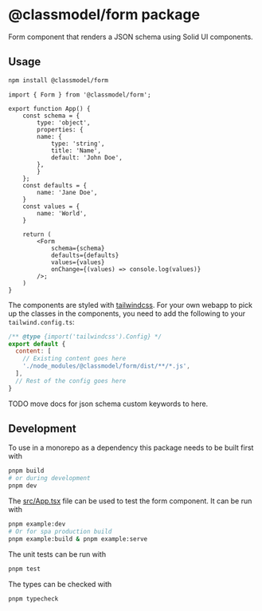 # @classmodel/form package

Form component that renders a JSON schema using Solid UI components.

## Usage

```bash
npm install @classmodel/form
```

```tsx
import { Form } from '@classmodel/form';

export function App() {
    const schema = {
        type: 'object',
        properties: {
        name: {
            type: 'string',
            title: 'Name',
            default: 'John Doe',
        },
        }
    };
    const defaults = {
        name: 'Jane Doe',
    }
    const values = {
        name: 'World',
    }

    return (
        <Form
            schema={schema}
            defaults={defaults}
            values={values}
            onChange={(values) => console.log(values)}
        />;
    )
}
```

The components are styled with [tailwindcss](https://tailwindcss.com/).
For your own webapp to pick up the classes in the components, you need to add the following to your
 `tailwind.config.ts`:

```js
/** @type {import('tailwindcss').Config} */
export default {
  content: [
    // Existing content goes here
    './node_modules/@classmodel/form/dist/**/*.js',
  ],
  // Rest of the config goes here
}
```

TODO move docs for json schema custom keywords to here.

## Development

To use in a monorepo as a dependency this package needs to be built first with

```bash
pnpm build
# or during development
pnpm dev
```

The [src/App.tsx](src/App.tsx) file can be used to test the form component.
It can be run with

```bash
pnpm example:dev
# Or for spa production build
pnpm example:build & pnpm example:serve
```

The unit tests can be run with

```bash
pnpm test
```

The types can be checked with

```bash
pnpm typecheck
```
